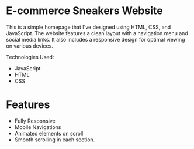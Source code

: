 # E-commerce Sneakers Website

This is a simple homepage that I've designed using HTML, CSS, and JavaScript. The website features a clean layout with a navigation menu and social media links. It also includes a responsive design for optimal viewing on various devices.

Technologies Used:
- JavaScript
- HTML
- CSS 

# Features
- Fully Responsive
- Mobile Navigations
- Animated elements on scroll
- Smooth scrolling in each section.
